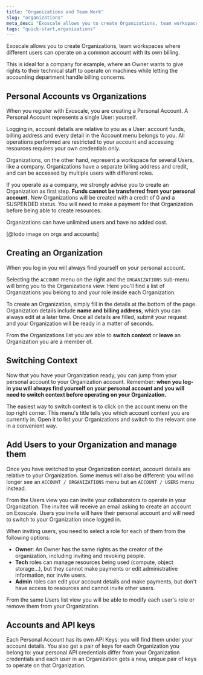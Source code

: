 ```yaml
---
title: "Organizations and Team Work"
slug: "organizations"
meta_desc: "Exoscale allows you to create Organizations, team workspaces where different users can operate on a same account and that will have a separate billing"
tags: "quick-start,organizations"
---
```


Exoscale allows you to create Organizations, team workspaces where different
users can operate on a common account with its own billing.

This is ideal for a company for example, where an Owner wants to give rights
to their technical staff to operate on machines while letting the accounting
department handle billing concerns.

## Personal Accounts vs Organizations

When you register with Exoscale, you are creating a Personal Account.
A Personal Account represents a single User: yourself.

Logging in, account details are relative to you as a User: account funds,
billing address and every detail in the Account menu belongs to you.
All operations performed are restricted to your account and accessing
resources requires your own credentials only.

Organizations, on the other hand, represent a workspace for several Users,
like a company. Organizations have a separate billing address and credit, and
can be accessed by multiple users with different roles.

If you operate as a company, we strongly advise you to create an Organization
as first step. **Funds cannot be transferred from your personal account.**
New Organizations will be created with a credit of 0 and a SUSPENDED status.
You will need to make a payment for that Organization before being able to
create resources.

Organizations can have unlimited users and have no added cost.

[@todo image on orgs and accounts]

## Creating an Organization

When you log in you will always find yourself on your personal account.

Selecting the `ACCOUNT` menu on the right and the `ORGANIZATIONS` sub-menu will
bring you to the Organizations view. Here you'll find a list of Organizations
you belong to and your role inside each Organization.

To create an Organization, simply fill in the details at the bottom of the
page. Organization details include **name and billing address**, which you can
always edit at a later time. Once all details are filled, submit your request
and your Organization will be ready in a matter of seconds.

From the Organizations list you are able to **switch context** or **leave** an
Organization you are a member of.

## Switching Context

Now that you have your Organization ready, you can jump from your personal
account to your Organization account. Remember: **when you log-in you will
always find yourself on your personal account and you will need to switch
context before operating on your Organization.**

The easiest way to switch context is to click on the account menu on the top
right corner. This menu's title tells you which account context you are
currently in. Open it to list your Organizations and switch to the relevant
one in a convenient way.

## Add Users to your Organization and manage them

Once you have switched to your Organization context, account details are
relative to your Organization. Some menus will also be different: you will no
longer see an `ACCOUNT / ORGANIZATIONS` menu but an `ACCOUNT / USERS` menu
instead.

From the Users view you can invite your collaborators to operate in
your Organization. The invitee will receive an email asking to create an account
on Exoscale. Users you invite will have their personal account and will need
to switch to your Organization once logged in.

When inviting users, you need to select a role for each of them from the
following options:

* **Owner**: An Owner has the same rights as the creator of the organization,
  including inviting and revoking people.
* **Tech** roles can manage resources being used (compute, object storage…),
  but they cannot make payments or edit administrative information, nor
  invite users.
* **Admin** roles can edit your account details and make payments, but don't
  have access to resources and cannot invite other users.

From the same Users list view you will be able to modify each user's role or
remove them from your Organization.

## Accounts and API keys

Each Personal Account has its own API Keys: you will find them under
your account details. You also get a pair of keys for each Organization you
belong to: your personal API credentials differ from your Organization
credentials and each user in an Organization gets a new, unique pair of keys
to operate on that Organization.
